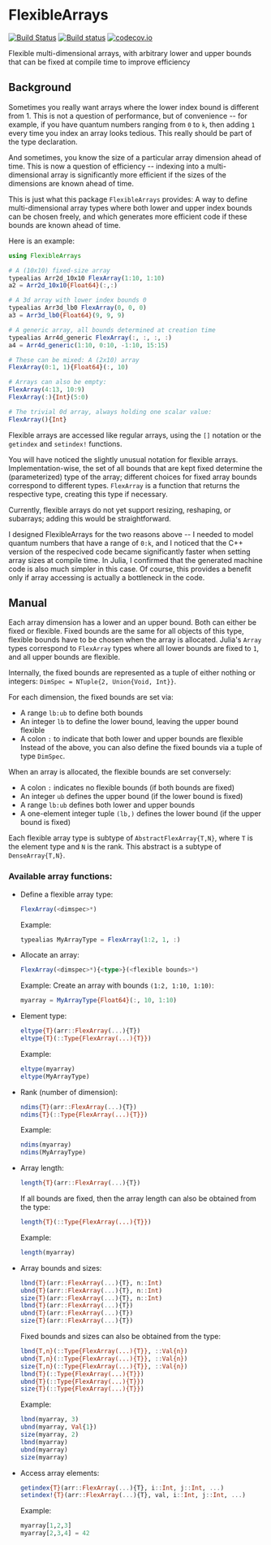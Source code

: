 # FlexibleArrays

[![Build Status](https://travis-ci.org/eschnett/FlexibleArrays.jl.svg?branch=master)](https://travis-ci.org/eschnett/FlexibleArrays.jl)
[![Build status](https://ci.appveyor.com/api/projects/status/2i24ij8n7ong4lxk/branch/master?svg=true)](https://ci.appveyor.com/project/eschnett/flexiblearrays-jl/branch/master)
[![codecov.io](https://codecov.io/github/eschnett/FlexibleArrays.jl/coverage.svg?branch=master)](https://codecov.io/github/eschnett/FlexibleArrays.jl?branch=master)

Flexible multi-dimensional arrays, with arbitrary lower and upper bounds that can be fixed at compile time to improve efficiency

## Background

Sometimes you really want arrays where the lower index bound is different from 1. This is not a question of performance, but of convenience -- for example, if you have quantum numbers ranging from `0` to `k`, then adding `1` every time you index an array looks tedious. This really should be part of the type declaration.

And sometimes, you know the size of a particular array dimension ahead of time. This is now a question of efficiency -- indexing into a multi-dimensional array is significantly more efficient if the sizes of the dimensions are known ahead of time.

This is just what this package `FlexibleArrays` provides: A way to define multi-dimensional array types where both lower and upper index bounds can be chosen freely, and which generates more efficient code if these bounds are known ahead of time.

Here is an example:
```Julia
using FlexibleArrays

# A (10x10) fixed-size array
typealias Arr2d_10x10 FlexArray(1:10, 1:10)
a2 = Arr2d_10x10{Float64}(:,:)

# A 3d array with lower index bounds 0
typealias Arr3d_lb0 FlexArray(0, 0, 0)
a3 = Arr3d_lb0{Float64}(9, 9, 9)

# A generic array, all bounds determined at creation time
typealias Arr4d_generic FlexArray(:, :, :, :)
a4 = Arr4d_generic(1:10, 0:10, -1:10, 15:15)

# These can be mixed: A (2x10) array
FlexArray(0:1, 1){Float64}(:, 10)

# Arrays can also be empty:
FlexArray(4:13, 10:9)
FlexArray(:){Int}(5:0)

# The trivial 0d array, always holding one scalar value:
FlexArray(){Int}
```

Flexible arrays are accessed like regular arrays, using the `[]` notation or the `getindex` and `setindex!` functions.

You will have noticed the slightly unusual notation for flexible arrays. Implementation-wise, the set of all bounds that are kept fixed determine the (parameterized) type of the array; different choices for fixed array bounds correspond to different types. `FlexArray` is a function that returns the respective type, creating this type if necessary.

Currently, flexible arrays do not yet support resizing, reshaping, or subarrays; adding this would be straightforward.

I designed FlexibleArrays for the two reasons above -- I needed to model quantum numbers that have a range of `0:k`, and I noticed that the C++ version of the respecived code became significantly faster when setting array sizes at compile time. In Julia, I confirmed that the generated machine code is also much simpler in this case. Of course, this provides a benefit only if array accessing is actually a bottleneck in the code.

## Manual

Each array dimension has a lower and an upper bound. Both can either be fixed or flexible. Fixed bounds are the same for all objects of this type, flexible bounds have to be chosen when the array is allocated. Julia's `Array` types correspond to `FlexArray` types where all lower bounds are fixed to `1`, and all upper bounds are flexible.

Internally, the fixed bounds are represented as a tuple of either nothing or integers: `DimSpec = NTuple{2, Union{Void, Int}}`.

For each dimension, the fixed bounds are set via:
- A range `lb:ub` to define both bounds
- An integer `lb` to define the lower bound, leaving the upper bound flexible
- A colon `:` to indicate that both lower and upper bounds are flexible
Instead of the above, you can also define the fixed bounds via a tuple of type `DimSpec`.

When an array is allocated, the flexible bounds are set conversely:
- A colon `:` indicates no flexible bounds (if both bounds are fixed)
- An integer `ub` defines the upper bound (if the lower bound is fixed)
- A range `lb:ub` defines both lower and upper bounds
- A one-element integer tuple `(lb,)` defines the lower bound (if the upper bound is fixed)

Each flexible array type is subtype of `AbstractFlexArray{T,N}`, where `T` is the element type and `N` is the rank. This abstract is a subtype of `DenseArray{T,N}`.

### Available array functions:

- Define a flexible array type:

  ```Julia
  FlexArray(<dimspec>*)
  ```

  Example:

  ```Julia
  typealias MyArrayType = FlexArray(1:2, 1, :)
  ```

- Allocate an array:

  ```Julia
  FlexArray(<dimspec>*){<type>}(<flexible bounds>*)
  ```

  Example:
  Create an array with bounds `(1:2, 1:10, 1:10)`:

  ```Julia
  myarray = MyArrayType{Float64}(:, 10, 1:10)
  ```

- Element type:

  ```Julia
  eltype{T}(arr::FlexArray(...){T})
  eltype{T}(::Type{FlexArray(...){T}})
  ```

  Example:

  ```Julia
  eltype(myarray)
  eltype(MyArrayType)
  ```

- Rank (number of dimension):

  ```Julia
  ndims{T}(arr::FlexArray(...){T})
  ndims{T}(::Type{FlexArray(...){T}})
  ```

  Example:

  ```Julia
  ndims(myarray)
  ndims(MyArrayType)
  ```

- Array length:

  ```Julia
  length{T}(arr::FlexArray(...){T})
  ```

  If all bounds are fixed, then the array length can also be obtained from the type:

  ```Julia
  length{T}(::Type{FlexArray(...){T}})
  ```

  Example:

  ```Julia
  length(myarray)
  ```

- Array bounds and sizes:

  ```Julia
  lbnd{T}(arr::FlexArray(...){T}, n::Int)
  ubnd{T}(arr::FlexArray(...){T}, n::Int)
  size{T}(arr::FlexArray(...){T}, n::Int)
  lbnd{T}(arr::FlexArray(...){T})
  ubnd{T}(arr::FlexArray(...){T})
  size{T}(arr::FlexArray(...){T})
  ```

  Fixed bounds and sizes can also be obtained from the type:

  ```Julia
  lbnd{T,n}(::Type{FlexArray(...){T}}, ::Val{n})
  ubnd{T,n}(::Type{FlexArray(...){T}}, ::Val{n})
  size{T,n}(::Type{FlexArray(...){T}}, ::Val{n})
  lbnd{T}(::Type{FlexArray(...){T}})
  ubnd{T}(::Type{FlexArray(...){T}})
  size{T}(::Type{FlexArray(...){T}})
  ```

  Example:

  ```Julia
  lbnd(myarray, 3)
  ubnd(myarray, Val{1})
  size(myarray, 2)
  lbnd(myarray)
  ubnd(myarray)
  size(myarray)
  ```

- Access array elements:

  ```Julia
  getindex{T}(arr::FlexArray(...){T}, i::Int, j::Int, ...)
  setindex!{T}(arr::FlexArray(...){T}, val, i::Int, j::Int, ...)
  ```

  Example:

  ```Julia
  myarray[1,2,3]
  myarray[2,3,4] = 42
  ```
